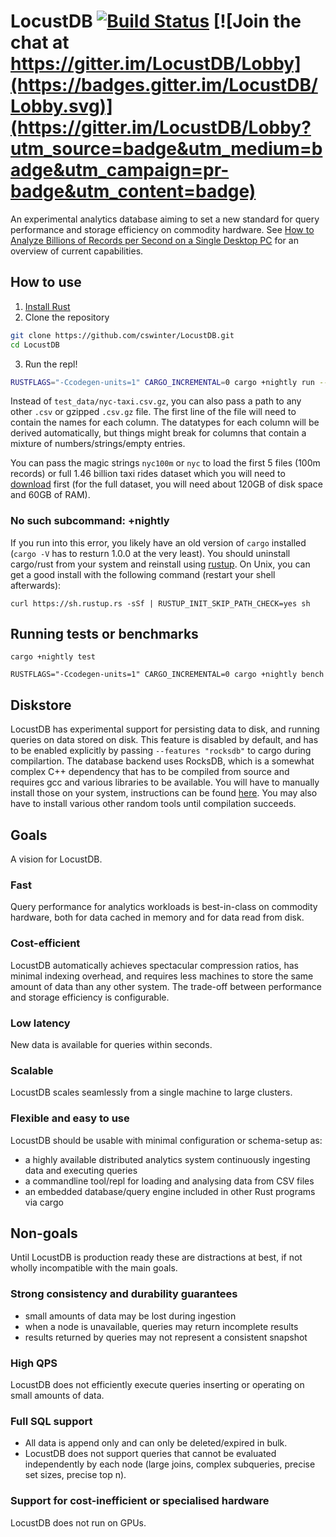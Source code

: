 # LocustDB [![Build Status](https://travis-ci.org/cswinter/LocustDB.svg?branch=master)](https://travis-ci.org/cswinter/LocustDB) [![Join the chat at https://gitter.im/LocustDB/Lobby](https://badges.gitter.im/LocustDB/Lobby.svg)](https://gitter.im/LocustDB/Lobby?utm_source=badge&utm_medium=badge&utm_campaign=pr-badge&utm_content=badge)

An experimental analytics database aiming to set a new standard for query performance and storage efficiency on commodity hardware.
See [How to Analyze Billions of Records per Second on a Single Desktop PC][blogpost] for an overview of current capabilities.

## How to use

1. [Install Rust][rustup]
2. Clone the repository

```Bash
git clone https://github.com/cswinter/LocustDB.git
cd LocustDB
```

3. Run the repl!

```Bash
RUSTFLAGS="-Ccodegen-units=1" CARGO_INCREMENTAL=0 cargo +nightly run --release --bin repl -- test_data/nyc-taxi.csv.gz
```

Instead of `test_data/nyc-taxi.csv.gz`, you can also pass a path to any other `.csv` or gzipped `.csv.gz` file. The first line of the file will need to contain the names for each column. The datatypes for each column will be derived automatically, but things might break for columns that contain a mixture of numbers/strings/empty entries.

You can pass the magic strings `nyc100m` or `nyc` to load the first 5 files (100m records) or full 1.46 billion taxi rides dataset which you will need to [download][nyc-taxi-trips] first (for the full dataset, you will need about 120GB of disk space and 60GB of RAM).

### No such subcommand: +nightly

If you run into this error, you likely have an old version of `cargo` installed (`cargo -V` has to resturn 1.0.0 at the very least). You should uninstall cargo/rust from your system and reinstall using [rustup][rustup]. On Unix, you can get a good install with the following command (restart your shell afterwards):

```
curl https://sh.rustup.rs -sSf | RUSTUP_INIT_SKIP_PATH_CHECK=yes sh
```

## Running tests or benchmarks

`cargo +nightly test`

`RUSTFLAGS="-Ccodegen-units=1" CARGO_INCREMENTAL=0 cargo +nightly bench`

## Diskstore

LocustDB has experimental support for persisting data to disk, and running queries on data stored on disk.
This feature is disabled by default, and has to be enabled explicitly by passing `--features "rocksdb"` to cargo during compilartion.
The database backend uses RocksDB, which is a somewhat complex C++ dependency that has to be compiled from source and requires gcc and various libraries to be available.
You will have to manually install those on your system, instructions can be found [here][rocksdb-dependencies].
You may also have to install various other random tools until compilation succeeds.

## Goals
A vision for LocustDB.

### Fast
Query performance for analytics workloads is best-in-class on commodity hardware, both for data cached in memory and for data read from disk.

### Cost-efficient
LocustDB automatically achieves spectacular compression ratios, has minimal indexing overhead, and requires less machines to store the same amount of data than any other system. The trade-off between performance and storage efficiency is configurable.

### Low latency
New data is available for queries within seconds.

### Scalable
LocustDB scales seamlessly from a single machine to large clusters.

### Flexible and easy to use
LocustDB should be usable with minimal configuration or schema-setup as:
- a highly available distributed analytics system continuously ingesting data and executing queries
- a commandline tool/repl for loading and analysing data from CSV files
- an embedded database/query engine included in other Rust programs via cargo


## Non-goals
Until LocustDB is production ready these are distractions at best, if not wholly incompatible with the main goals.

### Strong consistency and durability guarantees
- small amounts of data may be lost during ingestion
- when a node is unavailable, queries may return incomplete results
- results returned by queries may not represent a consistent snapshot

### High QPS
LocustDB does not efficiently execute queries inserting or operating on small amounts of data.

### Full SQL support
- All data is append only and can only be deleted/expired in bulk.
- LocustDB does not support queries that cannot be evaluated independently by each node (large joins, complex subqueries, precise set sizes, precise top n).

### Support for cost-inefficient or specialised hardware
LocustDB does not run on GPUs.

[nyc-taxi-trips]: https://www.dropbox.com/sh/4xm5vf1stnf7a0h/AADRRVLsqqzUNWEPzcKnGN_Pa?dl=0
[blogpost]: https://clemenswinter.com/2018/07/09/how-to-analyze-billions-of-records-per-second-on-a-single-desktop-pc/
[rustup]: https://rustup.rs/
[rocksdb-dependencies]: https://github.com/facebook/rocksdb/blob/master/INSTALL.md#dependencies
